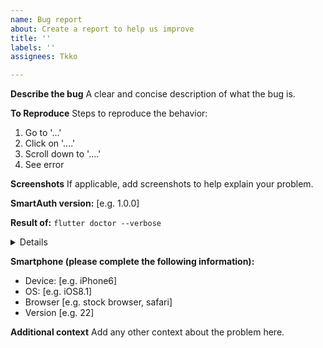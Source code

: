 ```yaml
---
name: Bug report
about: Create a report to help us improve
title: ''
labels: ''
assignees: Tkko

---
```


**Describe the bug**
A clear and concise description of what the bug is.

**To Reproduce**
Steps to reproduce the behavior:
1. Go to '...'
2. Click on '....'
3. Scroll down to '....'
4. See error

**Screenshots**
If applicable, add screenshots to help explain your problem.

**SmartAuth version:** [e.g. 1.0.0]

**Result of:** `flutter doctor --verbose`
<details>
[!] Flutter (Channel stable, 3.10.0, on macOS 13.3.1 22E772610a darwin-arm64, locale en)
    • Flutter version 3.10.0 on channel stable at /Users/dev/fvm/versions/stable
...
</details>

**Smartphone (please complete the following information):**
- Device: [e.g. iPhone6]
- OS: [e.g. iOS8.1]
- Browser [e.g. stock browser, safari]
- Version [e.g. 22]

**Additional context**
Add any other context about the problem here.